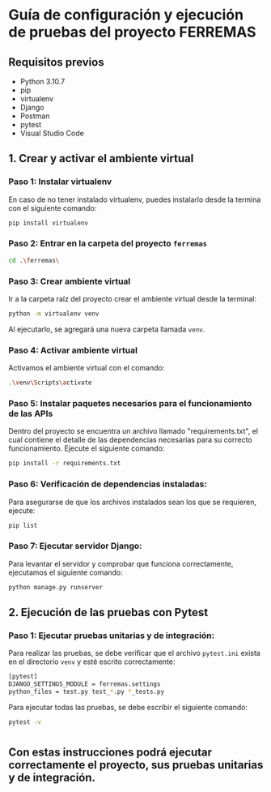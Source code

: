 # Guía de configuración y ejecución de pruebas del proyecto FERREMAS 

## Requisitos previos
- Python 3.10.7
- pip
- virtualenv
- Django
- Postman
- pytest
- Visual Studio Code 

## 1. Crear y activar el ambiente virtual

### Paso 1: Instalar virtualenv
En caso de no tener instalado virtualenv, puedes instalarlo desde la termina con el siguiente comando:
```bash
pip install virtualenv
```

### Paso 2: Entrar en la carpeta del proyecto  `ferremas`

```bash
cd .\ferremas\
```


### Paso 3: Crear ambiente virtual
Ir a la carpeta raíz del proyecto crear el ambiente virtual desde la terminal:
```bash
python -m virtualenv venv
```
Al ejecutarlo, se agregará una nueva carpeta llamada `venv`.

### Paso 4: Activar ambiente virtual
Activamos el ambiente virtual con el comando:
```bash
.\venv\Scripts\activate
```

### Paso 5: Instalar paquetes necesarios para el funcionamiento de las APIs
Dentro del proyecto se encuentra un archivo llamado "requirements.txt", el cual contiene el detalle de las dependencias necesarias para su correcto funcionamiento. Ejecute el siguiente comando:
```bash
pip install -r requirements.txt
```

### Paso 6: Verificación de dependencias instaladas:
Para asegurarse de que los archivos instalados sean los que se requieren, ejecute:
```bash
pip list
```

### Paso 7: Ejecutar servidor Django:

Para levantar el servidor y comprobar que funciona correctamente, ejecutamos el siguiente comando:
```bash
python manage.py runserver
```


## 2. Ejecución de las pruebas con Pytest 

### Paso 1: Ejecutar pruebas unitarias y de integración:
Para realizar las pruebas, se debe verificar que el archivo `pytest.ini` exista en el directorio `venv` y esté escrito correctamente: 
```bash
[pytest]
DJANGO_SETTINGS_MODULE = ferremas.settings
python_files = test.py test_*.py *_tests.py
```

Para ejecutar todas las pruebas, se debe escribir el siguiente comando:

```bash
pytest -v
```
#

## Con estas instrucciones podrá ejecutar correctamente el proyecto, sus pruebas unitarias y de integración. 





